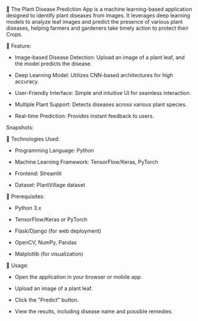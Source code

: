 🎉 The Plant Disease Prediction App is a machine learning-based application designed to identify plant diseases from images.
    It leverages deep learning models to analyze leaf images and predict the presence of various plant diseases, 
    helping farmers and gardeners take timely action to protect their Crops.

    
🎯 Feature:
   * Image-based Disease Detection: Upload an image of a plant leaf, and the model predicts the disease.

   * Deep Learning Model: Utilizes CNN-based architectures for high accuracy.

   * User-Friendly Interface: Simple and intuitive UI for seamless interaction.

   * Multiple Plant Support: Detects diseases across various plant species.

   * Real-time Prediction: Provides instant feedback to users.

Snapshots:


🎯 Technologies Used:

   * Programming Language: Python

   * Machine Learning Framework: TensorFlow/Keras, PyTorch

   * Frontend: Streamlit

   * Dataset: PlantVillage dataset
     
🎯 Prerequisites:
   * Python 3.x

   * TensorFlow/Keras or PyTorch

   * Flask/Django (for web deployment)

   * OpenCV, NumPy, Pandas

   * Matplotlib (for visualization)
     
🎯 Usage:
   * Open the application in your browser or mobile app.

   * Upload an image of a plant leaf.

   * Click the "Predict" button.
 
   * View the results, including disease name and possible remedies.


